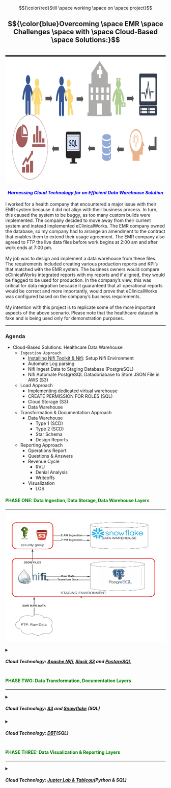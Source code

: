 <!-- ABOUT THE PROJECT -->

$${\color{red}Still \space working \space on \space project}$$

## <center>$${\color{blue}Overcoming \space EMR \space Challenges \space with \space Cloud-Based \space Solutions:}$$</center>
<br>
<img src="images/main.png" alt="header" style="width: 900px; height: 400px;"><br>

#### <font color="blue"><em><center>Harnessing Cloud Technology for an Efficient Data Warehouse Solution</em></center></font>
I worked for a health company that encountered a major issue with their EMR system because it did not align with their business process. In turn, this caused the system to be buggy, as too many custom builds were implemented. The company decided to move away from their current system and instead implemented eClinicalWorks. The EMR company owned the database, so my company had to arrange an amendment to the contract that enables them to extend their usage agreement. The EMR company also agreed to FTP the live data files before work begins at 2:00 am and after work ends at 7:00 pm.
<br><br>
My job was to design and implement a data warehouse from these files. The requirements included creating various production reports and KPI’s that matched with the EMR system. The business owners would compare eClinicalWorks integrated reports with my reports and if aligned, they would be flagged to be used for production. In the company’s view, this was critical for data migration because it guaranteed that all operational reports would be correct and more importantly, would prove that eClinicalWorks was configured based on the company’s business requirements.
<br><br>
My intention with this project is to replicate some of the more important aspects of the above scenario. Please note that the healthcare dataset is fake and is being used only for demonstration purposes.

---------------------------------------------------------------------------------------------------------------------
### Agenda

- Cloud-Based Solutions: Healthcare Data Warehouse
  - `Ingestion Approach`
    - [Installing Nifi Toolkit & Nifi](https://nifi.apache.org/docs/nifi-docs/html/getting-started.html): Setup Nifi Environment
    - Automate Log parsing
    - Nifi Ingest Data to Staging Database (PostgreSQL)
    - Nifi Automate PostgreSQL Datadoriabase to Store JSON File in AWS (S3)
  - Load Approach
    - Implementing dedicated virtual warehouse
    - CREATE PERMISSION FOR ROLES (SQL)
    - Cloud Storage (S3)
    - Data Warehouse 
  - Transformation & Documentation Approach
    - Data Warehouse 
      - Type 1 (SCD)
      - Type 2 (SCD)
      - Star Schema
      - Design Reports
  - Reporting Approach
    - Operations Report
     - Questions & Answers
    - Revenue Cycle
      - RVU
      - Denial Analysis
      - Writeoffs
    - Visualization
      - LOS


#### <font color="green"><left>PHASE ONE: Data Ingestion, Data Storage, Data Warehouse Layers</left></font>
---------------------------------------------------------------------------------------------------------------------
<img src="images/IngestionArchitecture.png" alt="header" style="width: 900px; height: 400px;"><br>

<details>
<summary>

##### Cloud Technology: [Apache Nifi](https://nifi.apache.org/), [Slack](https://slack.com/),[S3](https://aws.amazon.com/) and [PostgreSQL](https://www.postgresql.org/)

</summary>

### Ingestion Approach
-----------------------
The Ingestion (Apache Nifi) is designed to automate data across systems. In real-time, it will load (PutFile) the files into a local database (Postgres) before pushing the files to the cloud storage (S3) environment.<br><br>
The next step is to populate the cloud database. Snowpipe will pull the normalized JSON files from AWS into tables. As previously stated, the agreement with the EMR company was to FTP the files twice a day. I would be required to configure the load by creating a Task (Acron) and a Stream (CDC). This would enable triggers for a scheduled load and would continuously update the appropriate tables.<br><br>

#### Diagram Shows `Ingestion Approach`

  <img src="images/IngestionArchitecture.png" alt="header" style="width: 900px; height: 400px;"><br>
  
  


<details>
<summary>
    
##### 1) Goto [NIFI](http:/localhost:8443/nifi/): Setup Nifi Environment
</summary>

- Setup Nifi Environment: (I am using a MAC)
  - Open Terminal
  - Move to the following folder: `cd /opt`
- Installing Nifi Toolkit: You can download the Apache Nifi [here](https://nifi.apache.org/download.html) or follow these steps:
  - Create the following variables:
    - `export version='1.22.0'`
    - `export nifi_registry_port='18443'` (I am keeping the illustration simple. However, install registry, prod, dev stg is recommended)
    - `export nifi_prd_port='8443'`
  - Download Nifi Toolkit: I am using a MAC and my environment location is `cd/opt`
    - `wget https://dlcdn.apache.org/nifi/${version}/nifi-toolkit-${version}-bin.zip cd /opt`
    - `unzip nifi-toolkit-${version}-bin.zip -d /opt/nifi-toolkit && cd /opt/nifi-toolkit/nifi-toolkit-${version} && mv * .. && cd .. && rm -rf nifi-toolkit-${version}`
  - Configuration Files
  
    Using the variables created above to configure Loop
    ----------------------------------------------------
    
    ```shell
    prop_replace () {
      target_file=${3:-${nifi_props_file}}
      echo 'replacing target file ' ${target_file}
      sed -i -e "s|^$1=.*$|$1=$2|" ${target_file}
    }

    mkdir -p /opt/nifi-toolkit/nifi-envs
    cp /opt/nifi-toolkit/conf/cli.properties.example /opt/nifi-toolkit/nifi-envs/nifi-PRD
    prop_replace baseUrl http://localhost:${nifi_prd_port} /opt/nifi-toolkit/nifi-envs/nifi-PRD
    cp /opt/nifi-toolkit/conf/cli.properties.example /opt/nifi-toolkit/nifi-envs/registry-PRD
    prop_replace baseUrl http://localhost:${nifi_registry_port} /opt/nifi-toolkit/nifi-envs/registry-PRD
    ```
    
    ### NIFI CLI STEPS:
    
    <strong>The config files have the following properties</strong>
    -----------------------------------------------------------------------------
    
    - Configure this nifi-PRD
      - Type the following: `cd /opt/nifi-toolkit/nifi-envs`
      - Add the following to `baseUrl`: `baseUrl=http://localhost:8443` 
    - Type the following and enter Nifi Toolkit env: `/opt/nifi-toolkit/bin/cli.sh`
    - Show Session Keys: `session keys`
    - Add session: `session set nifi.props /opt/nifi-toolkit/nifi-envs/nifi-DEV`

    <strong>View the nifi Environment</strong>
    ---------------------------------------------------------------
     
    - Start Nifi: `/opt/nifi-prd/bin/nifi.sh start` 
    - Start Nifi-toolkit: `/opt/nifi-toolkit/bin/cli.sh`                 `
    - View current Session: `session show`
    - Find the root PG Id: `nifi get-root-id`
    - List all Process Groups: `nifi pg-list` (its empty,but will be used in `Files to Postgres Database` section)
    - Find the current user: `nifi current-user`
    - List all available templates: `nifi list-templates` (its empty, haven't add any template as yet)

     <strong>Below is a basic view of Nifi Environment</strong>
    ---------------------------------------------------------------
     
    <img src="images/fileconfig.png" alt="header" style="width: 1000px; height: 700px;"><br> 

</details>


<details>
<summary>
  
##### 2) Goto [NIFI](http:/localhost:8443/nifi/): Automate Log parsing
</summary>

<strong> Setup Log parsing inside NIFI</strong>
---------------------------------------------------------------

- Log file location: `/opt/nifi-prd/logs` we can view the log files `nifi-app.log`
- Start Nifi: `/opt/nifi-prd/bin/nifi.sh start` 
- Start Nifi-toolkit: `/opt/nifi-toolkit/bin/cli.sh`
- Goto your nifi web location: `http:/localhost:8443/nifi/`
    - Drag Process Group icon onto the plane and name it `Healthcare Data Process` then double click to open another plane
    - Drag another `Process Group` and name it `LOGS`

<strong> Create the Log Flow in Nifi</strong>
---------------------------------------------------------------

- Drag the `Processor` onto the plane and type `TailFile` and Relationship is success
- Open the TailFaile Configure page and click on the `SETTINGS` and click on `Bulletin Level`
    - Will mirror the flow base on the `Bulletin Level` Then click on `PROPERTIES`
    - In `Property` column  `Tailing mode` choose Value `Single file` and in column `File(s) to Tail` add the log path
    - ***Log file Path**: `/opt/nifi-prd/logs/nifi-app.log`<br><br>

    - TailFile Configure Processor: `Bulltin Level`
    ------------------------------------------
    <img src="images/Bulletin.png" alt="header" style="width: 700px; height: 400px;"> <br>

    - TailFile Configure Processor: `PROPERTIES`
    ------------------------------------------
    <img src="images/TailFile.png" alt="header" style="width: 700px; height: 500px;"> <br>

    - Connect `TailFile` RELATIONSHIPS to Success `SplitText`
    - Configure Processor for `SplitText`: Line Split Count `1`this split the `Bulltin Level type`
        - ***Header Line Count***: `0`
        - ***Removing Trailing Newlines***: `True`
    - Connect `SplitText` RELATIONSHIPS to Success `RouteOnContent` and Terminate: `failure` and `original`
    - Configure Processor for `RouteOnContent`
        - ***Match Requirement***: `content must contain match`
        - ***Character Set***: `UTF`
        - ***Content Buffer Size*** : `1 MB`
        - ***Click*** the `+` and manually add the following:
            - DEBUG : connect to LongAttribute
            - ERROR : connect to `ExtractGrok`
            - INFO : connect to LongAttribute
            - WARN : connect to LongAttribute
            - See Below <br>
                - <img src="images/AddBulltin.png" alt="header" style="width: 600px; height: 400px;"> <br>
    - Connect `RouteOnContent` RELATIONSHIPS to Success `ExtractGrok` and Terminate: `unmatched`
    - Configure Processor for `ExtractGrok`
        - ***Grok Expression***: `%{TIMESTAMP_ISO8601:timestamp} %{LOGLEVEL:level} \[%{DATA:thread}\] %{DATA:class} %{GREEDYDATA:message}`
        - ***Character Set***: `flowfile-attribute`

    - If you have a `Slack` account Connect `RouteOnContent` RELATIONSHIPS to Success `PutSlack`
    - Configure Processor for `RouteOnContent`
        - ***Webhook URL***: `Sensitive value set`
        - ***Webhook Text***: ` An Error occoured at ${grok.timestamp} with Service ${grok.thread}. Error msg ${grok.message}`
        - Channel: <Your slack Channel>

    NIFI: LOG DATA FLOW
    ------------------------------------------
    <img src="images/logfile.png" alt="header" style="width: 700px; height: 500px;"> <br>   
            
 
</details>

  <details>
<summary>
  
 ##### 3) Goto [NIFI](http:/localhost:8443/nifi/): Ingest Data to Staging Database (PostgreSQL)
</summary>
    
- Incorporating a staging database may seem like an unnecessary step since the files are already standardized. However, there are several benefits to consider. Firstly, it provides cost-effectiveness. Utilizing the cloud for repeated SELECT operations can be expensive. Secondly, the staging database allows for the identification of any unforeseen data issues and enables additional data cleansing and standardization processes. The ultimate goal is to minimize the number of updates and inserts into Snowflake, ensuring optimal efficiency.
- ***FTP LOCATION***: I used python script to create a `timestamp` and `increment count` for each file.
  - `Python Script`:[Script](code): I also implement `Slack` to notify me that the file reachs `2:AM Before work and 7:PM `
  - To integrate the Incoming `Webhooks` feature into the code, you'll need to make the following modifications:
    1. Install the slack_sdk library if you haven't already: `pip install slack_sdk`
    2. Import the necessary modules: `from slack_sdk import WebClient`,`from slack_sdk.errors import SlackApiError`
    3. Set up the Slack webhook URL: `slack_webhook_url = 'YOUR_SLACK_WEBHOOK_URL'`: Click here to view script [Script](code)

- Automate configuration file within parameter-context 
    - ***Create two folders***: Process-Nifi and parameter_context
    - /opt/nifi-toolkit/nifi-envs/`Process-Nifi/parameter_context` and add the files [`postgres-config.json`](parameter-context) to the folder
    - ***Start Nifi-toolkit***: `/opt/nifi-toolkit/bin/cli.sh`
    - ***Create the parameter Context for database***:
    `nifi import-param-context -i /opt/nifi-toolkit/nifi-envs/Excel-NiFi/parameter_context/postgres-config.json' -u http://localhost:8443`
    - ***Create the parameter Context for file Tracker***:
    `nifi import-param-context -i /opt/nifi-toolkit/nifi-envs/Excel-NiFi/parameter_context/excell-healthcare-tracker-config.json' -u http://localhost:8443`
    - ***Goto your nifi web location***: `http:/localhost:8443/nifi/`
    - ***Open Nifi***: In the top right corner click the icon and click on `Parameter Contexts` to confirm that the above files are loaded
    - *** Global Gear***: Click on it and search in the `Process Group Parameter Context` for your loaded files and click apply
        - Drag Process Group icon onto the plane and name it `Healthcare Data Process` then double click to open another plane
        - Drag another `Process Group` and name it `File Extraction to Databases`
            - Click the process group `File Extraction to Database` and then Drag the Processor and type `List File`
                - In the ListFile processor the file configuration should be loaded inplace automatically
                - ***Input Directory*** : `#{source_directory}`
                - ***File Filter*** : `#{file_list}`
                - ***Entity Tracking Node Identifier*** : `${hostname()}`

            - Drag the Processor and type `FetchFile`
                - ***File to Fetch*** : `${absolute.path}/${filename}`
                - ***Move Conflict Strategy*** : `Rename`
            
            - Drag the Processor and type `ConvertRecord`: Read CSV files and convert to `JSON`
                - ***Record Reader*** :`CSVReader`: we needed configure a `Controller Service Details` click on `properties`
                    - ***Schema Access Strategys*** : `Infer Schema`
                    - ***CSV Parse*** : `Apache Commons CSV`
                    - ***CSV Format*** : `Microsoft Excel`
                - ***Record Writer*** : `JsonRecordSetWriter`
                    - ***Schema Write Strategy*** : `Set 'avro.schema' Attribute`
                    - ***Schema Access Strategy*** : `Inherit Record Schema`
                    - ***Output Grouping*** : `Array`
                    - ***Compression Format*** : `None`

            - Drag the Processor and type `ConvertJSONToSQL`: Read JSON files and convert to `SQL Queries`
                - ***JDBC Connection Pool*** :`JPostgreSQL-DBCPConnectionPool`: we needed configure a `Controller Service Details` click on `properties`

                - NIFI upload JSON config file for Database: `JPostgreSQL-DBCPConnectionPool`
                -----------------------------------------------------------------------------
                <img src="images/DBCPConnectionConfig.png" alt="header" style="width: 700px; height: 400px;"> <br>
                
                - ***Statement Type*** : `INSERT`
                - ***File Filter*** : `#{filename:replace('.csv')}`
              

            - Drag the Processor and type `PUTSQL`: Read JSON files and convert to `SQL Queries INSERT`
                - ***JDBC Connection Pool*** :`JPostgreSQL-DBCPConnectionPool`: we needed configure a `Controller Service Details` click on `properties`
                - ***Batch Size*** : `1000`
                - ***Rollback On Failure*** : `true`

               - NIFI Data Flow `Set up scheduled or event-driven processes to load data from NiFi into PostgreSQL`
                -----------------------------------------------------------------------------
                <img src="images/File_Database.png" alt="header" style="width: 700px; height: 800px;"> <br>

               - ***Stage Database***: `PostgreSQL Database` Ingest Results
                -----------------------------------------------------------------------------
              <img src="images/Stage_Database1.png" alt="header" style="width: 1200px; height: 600px;"> <br>
                
</details>

  <details>
<summary>
  
 ##### 4) Goto [NIFI](http:/localhost:8443/nifi/): Automate PostgreSQL Database to Store JSON File in AWS (S3)
</summary>
    
- ***Staging Database (PostgreSQL)***: The staging database acts as an intermediary storage area where the raw data from the ingestion layer is initially stored. It provides a temporary storage location for data cleansing, validation, and transformation processes.
***Cloud Storage (S3)***: The cloud storage, such as Amazon S3, is used to store the processed and transformed data. It provides scalable and cost-effective storage for large volumes of data, ensuring durability and availability.
- ***Data Transformation and Staging***: A Guide below but`Beyond the scope of the project`
    - Install and configure PostgreSQL database on a dedicated server or cluster
    - Create the necessary tables and schemas in PostgreSQL to stage the incoming data
    - Design SQL scripts or stored procedures to perform data transformation, standardization, and cleansing based on specific business rules
    - Implement data validation and quality checks to ensure the integrity of the staged data
    - Set up scheduled or event-driven processes to load data from `NiFi PostgreSQL to Storage (S3)`.
-AWS S3 CONFIGURATION
----------------------------------------
- **Create a User**:
    - Login to the `AWS Management Console`
    - In the search bar, type `IAM` and click on `IAM (Identity and Access Management)`
    - Click on `Users` from the left-hand menu and then click on `Add User`
    - Enter a name for the user and select `Programmatic access` for the `Access type`
    - Click on `Next: Permissions` and then select `Attach existing policies directly`
    - Search for and select the `AmazonS3FullAccess` policy
    - Click on `Next: Tags` (optional) and then click on `Next: Review`
    - Review the user details and click on `Create user`
    - Take note of the `Access key ID` and `Secret access key` as you will need them in the Nifi configuration

- **Create an S3 Bucket**:
    - Go to the `AWS Management Console`
    - In the search bar, type `S3` and click on `S3`
    - Click on `Create bucket`
    - Enter a unique name for the bucket and choose the region
    - Click on `Next` and leave the rest of the settings as default
    - Click on `Next` and review the bucket settings
    - Click on `Create bucket`

 - ***Start Nifi***: `/opt/nifi-prd/bin/nifi.sh start`
 - ***Goto your nifi web location***: `http:/localhost:8443/nifi/`
    - Drag another `Process Group` and name it `Database Extraction to AWS(S3)`
    - Click the process group `Database Extraction to AWS(S3)` and then Drag the Processor and type `ExecuteSQL`
    - In the `ExecuteSQL processor` we need to query the tables
        - ***Database Connection Pooling Service*** : `PostgreSQL-DBCPConnectionPool`
            - ***SQL select query*** : `SELECT * FROM CHARGES` -> `We can make this more dynamic however, Its beyond the Scope`
        - Drag the Processor and type `ConvertRecord`: follow the previous config 
        - Drag the Processor and type `UpdateAttribute`: Reads the table names
            - ***Click `+` and name `filename`*** :`${sql.tablename}.json`: returns json file
        - Drag the Processor and type `PutS3Object`: sends the file to Storage (S3)
            - ***Object Key***: `${filename}`
            - ***Bucket*** : The Name you gave your `S3 Storage`
            - ***Access Key ID*** : `Sensitive value set`
            - ***Secret Access key*** :  `Sensitive value set`
            - ***Storage Class*** : `Standard`
            - ***Region*** : `Where your AWS Account is located`

              - ***Stage Database***: `PostgreSQL Database`-> Click [Here](https://github.com/Jayboy628/DataDrivenHealthcare/blob/main/code/Load.ipynb) To View Code

              - ***NIFI Data Flow***: `PostgreSQL Database`
            -----------------------------------------------------------------------------
            <img src="images/Database_S3.png" alt="header" style="width: 700px; height: 800px;"> <br>

              - ***AWS Storage***: `S3`
            -----------------------------------------------------------------------------
            <img src="images/Storage_S3.png" alt="header" style="width: 600px; height: 400px;"> <br>


</details>
</details>

#### <font color="green"><left>PHASE TWO: Data Transformation, Documentation Layers</left></font>
---------------------------------------------------------------------------------------------------------------------
<details>
    
<summary>


##### Cloud Technology: [S3](https://aws.amazon.com/) and [Snowflake](https://www.snowflake.com/en/) (SQL)

</summary>

##### 5) Goto [Snowflake](https://app.snowflake.com/): AWS (S3) to Snowflake

### Load Approach
-----------------------

<p>
The next step is to populate the cloud database. Snowpipe will pull the normalized JSON files from AWS into tables. As previously stated, the agreement with the EMR company was to FTP the files twice a day. I would be required to configure the load by creating a Task (Acron) and a Stream (CDC). This would enable triggers for a scheduled load and would continuously update the appropriate tables.
</p><br>
<p>
  - **Implementing Slowly Changing Dimensions*** `(SCD) Type 2` in healthcare can provide invaluable insights and support
    data integrity in various use-cases. 
    Here are a few scenarios where it might be relevant:
    Patient Information Tracking: Patients' personal details or health status might change over time. SCD Type 2 would help keep track of these changes without losing the history. For example, if a patient's address changes or a patient's health condition improves or worsens, the latest information is always available and the history is preserved for any trend or recovery analysis.
  </p>

- `PROCESS TRACKING TYPE 2`
<p>
  ***Healthcare Provider Details***: Information about healthcare providers, like doctors or nurses, can also change. For instance, a doctor might change their specialty or a nurse might move to a different department or hospital. SCD Type 2 can be used to track these changes over time.
</p>

- `Table: provider_details`
<p>
***Healthcare Plan Changes***: Healthcare insurance plans can change. With SCD Type 2, changes can be tracked effectively, including coverage details or costs. This can be important for patient billing and understanding how plans have evolved over time.
</p>
- `Table: insurance_plan_details`

In each of these cases, a change to the current record results in an update to the end_date of the current record (with the current_flag set to FALSE) and the insertion of a new record with the updated details (with the current_flag set to TRUE and end_date as NULL). This allows the system to always have a pointer to the most current information while retaining historical changes.

- 1) ***Creating a Snowflake Account***: `First`, you need to create a Snowflake account, if you don't already have one.


- ### Implementing Dedicated Virtual Warehouse
- 2) ***Create Warehouse***: for this example we create a Warehouse called `HEALTHCARE_WH` SEE BELOW!

<table>
<tr> 
    <th><h5>CREATE DATA WAREHOUSE (SQL)</h5></th>
</tr>
<tr>
<td>  
<pre lang="js">
USE ROLE ACCOUNTADMIN;

    CREATE WAREHOUSE HEALTHCARE_WH 
    WITH WAREHOUSE_SIZE = 'XSMALL'
    WAREHOUSE_TYPE = 'STANDARD' 
    AUTO_SUSPEND = 300 
    AUTO_RESUME = TRUE 
    MIN_CLUSTER_COUNT = 1 
    MAX_CLUSTER_COUNT = 1 
    SCALING_POLICY = 'STANDARD'
    COMMENT = 'This is  a Data Warehouse for Healthcare';

</pre>
</td>
</tr>
</table>

- 3) ***Creating Roles and Users***: `You can create roles` and users by executing the following commands:

  ```
  CREATE ROLE dev_role;
  GRANT ROLE dev_role TO USER your_username;
  CREATE USER dev_user PASSWORD = 'YourPassword' MUST_CHANGE_PASSWORD = TRUE DEFAULT_ROLE = dev_role;
  ```

- 4) ***House Work***: Best practice is to create your own `ROLE` and give correct 
permission`HEALTHCARE_WH` SEE BELOW!
<table>
<tr> 
    <th><h5>CREATE PERMISSION FOR ROLES (SQL)</h5></th>
</tr>
<tr>
<td>  
<pre lang="js">

  - ***CREATE ROLE FOR TRANSFOMATION***:`CREATE ROLE TRANSFORM_ROLE;`
  - ***GRANT PRIV SYSADMIN***: `GRANT MODIFY ON WAREHOUSE HEALTHCARE_WH TO ROLE ACCOUNTADMIN;`    
  - ***Create Databases (SQL)***: 
    - `CREATE DATABASE HEALTHCARE_RAW;` AND 
    - `CREATE DATABASE HEALTHCARE_DEV;` AND 
    - `CREATE DATABASE HEALTHCARE_PROD;`
  - ***MODFIY DATABASE PRIV (SQL)***:
    - `GRANT MODIFY ON DATABASE HEALTHCARE_RAW TO ROLE TRANSFORM_ROLE;` AND 
    - `GRANT MODIFY ON DATABASE HEALTHCARE_DEV TO ROLE TRANSFORM_ROLE;`AND
    - `GRANT MODIFY ON DATABASE HEALTHCARE_PROD TO ROLE TRANSFORM_ROLE;`
  - ***GRANT PRIVALEGE ON RAW DATABASE FOR SCHEMA,TABLES AND VIEWS(SQL)***:
    - `GRANT USAGE ON DATABASE HEALTHCARE_RAW TO ROLE TRANSFORM_ROLE;`AND
    - `GRANT USAGE ON DATABASE HEALTHCARE_DEV TO ROLE TRANSFORM_ROLE;` AND
    - `GRANT USAGE ON DATABASE HEALTHCARE_PROD TO ROLE TRANSFORM_ROLE;`
  - ***GRANT PRIVALEGE ON HEALTHCARE_RAW DATABASE FOR SCHEMA,TABLES AND VIEWS(SQL)***:
    - `GRANT CREATE SCHEMA ON DATABASE HEALTHCARE_RAW TO ROLE TRANSFORM_ROLE;` AND
    - `GRANT MODIFY ON DATABASE HEALTHCARE_RAW TO ROLE TRANSFORM_ROLE;` AND 
    - `GRANT MODIFY ON ALL SCHEMAS IN DATABASE HEALTHCARE_RAW TO ROLE TRANSFORM_ROLE;`
  - ***GRANT USAGE ON DATABASE HEALTHCARE_RAW TO ROLE TRANSFORM_ROLE;***
    - `GRANT USAGE ON ALL SCHEMAS IN DATABASE HEALTHCARE_RAW TO ROLE TRANSFORM_ROLE;`AND
    - `GRANT SELECT ON ALL TABLES IN DATABASE HEALTHCARE_RAW TO ROLE TRANSFORM_ROLE;`AND
    - `GRANT SELECT ON ALL VIEWS IN DATABASE HEALTHCARE_RAW TO ROLE TRANSFORM_ROLE;`
  - ***CREATE SCHEMA***: `CREATE SCHEMA HEALTHCARE_RAW.EMR;`


</pre>
</td>
</tr>
</table>

<table>
<tr> 
    <th><h5>CREATE TABLES (SQL)</h5></th>
</tr>
<tr>
<td>  
<pre lang="js">
    

  - ***CREATE TABLE EMR.patient(***
    - patientPK varchar(255)	    NOT NULL
    - ,PatientNumber varchar(255)	NULL
    - ,FirstName varchar(255)	    NULL
    - ,LastName varchar(255)      NULL
    - ,Email varchar(255)	        NULL
    - ,PatientGender varchar(255)	NULL
    - ,PatientAge int	            NULL
    - ,City varchar(255)          NULL
    - ,State varchar(255)		      NULL); 

  - ***CREATE TABLE EMR.doctor(***
	   - doctorPK varchar(255)	Not NULL 
	   - ,ProviderNpi varchar(255)	NULL
	   - ,ProviderName varchar(255) NULL
	   - ,ProviderSpecialty varchar(255)	NULL
	   - ,ProviderFTE decimal(10,2)	NULL Default 0);

  - ***CREATE TABLE EMR.charge(***
    - chargePK varchar(255)	Not NULL
    - ,TransactionType varchar(255)	NULL
    - ,Transaction varchar(255)	NULL
    - ,AdjustmentReason varchar(255) NULL);

  - ***CREATE TABLE EMR.payer(***
	 - payerPK varchar(255)	Not NULL
	 - ,PayerName varchar(255)	NULL ); 
    
  - ***CREATE TABLE EMR.location(***
	 - locationPK varchar(255)	Not NULL 
	 - ,LocationName varchar(255) NULL);

  - ***CREATE TABLE EMR.diagnosis(***
	 - CodePK varchar(255)	Not NULL 
	 - ,DiagnosisCode varchar(255)	NULL
	 - ,DiagnosisCodeDescription varchar(255) NULL
	 - ,DiagnosisCodeGroup varchar(255)       NULL
   - ,effective_date CURRENT_TIMESTAMP()    NOT NULL
   - ,end_date DATE                         NULL
   - ,current_flag BOOLEAN                  NOT NULL);
    
  - ***CREATE TABLE EMR.Code(***
    - CodePK varchar(255)				          NOT NULL
    - ,CptCode varchar(255)				        NULL
    - ,CptDesc varchar(255)				        NULL
    - ,CptGrouping varchar(255)			      NULL
    - ,effective_date CURRENT_TIMESTAMP() NOT NULL
    - ,end_date DATE                      NULL
    - ,current_flag BOOLEAN               NOT NULL);

  - ***CREATE TABLE insurance_plan_details (***
    - plan_PK varchar(255)				          NOT NULL
    - ,plan_id varchar(255)                 NULL
    - ,coverage_details varchar(255)        NULL
    - ,costs INT                            NULL
    - ,effective_date CURRENT_TIMESTAMP() NOT NULL
    - ,end_date DATE
    - ,current_flag BOOLEAN);

  </pre>
</td>
</tr>
</table>


</details>


</details> 


<details>
    
<summary>

##### Cloud Technology: [DBT](https://www.getdbt.com/)(***SQL***)

</summary>

##### 6) Goto [DBT](https://auth.cloud.getdbt.com/login): Snowflake and DBT 

### Transformation, Documentation,  Approach
-----------------------------------------------------
<p>
Another requirement was implementing a Data Warehouse that enabled the stakeholders to view and compare the reports and KPIs. Since Data Warehouse usage is mainly for analytical purposes rather than transactional, I decided to design a Star Schema because the structure is less complex and provides better query performance. Documenting wasn’t required, however, adding the Data Build Tool (DBT) to this process allowed us to document each dimension, columns, and visualize the Star Schema. DBT also allowed us to neatly organize all data transformations into discrete models.
</p>

- DBT: Documentation and Transformation
  - Tables
    - Dimensions
    - Facts
    - SCD
      - Type-1
      - Type-2
    - build operational reports (push to BI Tool)
      
</details>
</details>

#### <font color="green"><left>PHASE THREE: Data Visualization & Reporting Layers</left></font>
---------------------------------------------------------------------------------------------------------------------
<details>
<summary>

#####  Cloud Technology: [Jupter Lab & Tableau](https://www.getdbt.com/)(***Python & SQL***)

</summary>

##### 7) Goto [DBT](https://auth.cloud.getdbt.com/login):  Python and Tableau 

### Analyze Approach
--------------------

<p>
My intention with this project is to replicate some of the more important aspects of the above scenario. <font color="red">Please note that the healthcare dataset is fake and is being used only for demonstration purposes.</font>
</p>

  - ***Jupyter Lab****
  ---------------------
  - `Revenue Cycle`
    - [Explore Data](https://github.com/Jayboy628/DataDrivenHealthcare/blob/main/revenue_cycle/exploring.ipynb)
        - RVU
        - Denial Analysis
        - Writeoffs
      - Visualization
        - LOS
    - Data Exploring
    - Data Cleansing
    - Recycle Revenue Reports
  - Tableau Healthcare Reports
    - Revenue Reports
    - PMI Reports
    - CMS Reports


</details>
